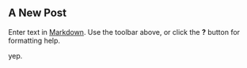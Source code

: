 ## A New Post

Enter text in [Markdown](http://daringfireball.net/projects/markdown/). Use the toolbar above, or click the **?** button for formatting help.


yep.